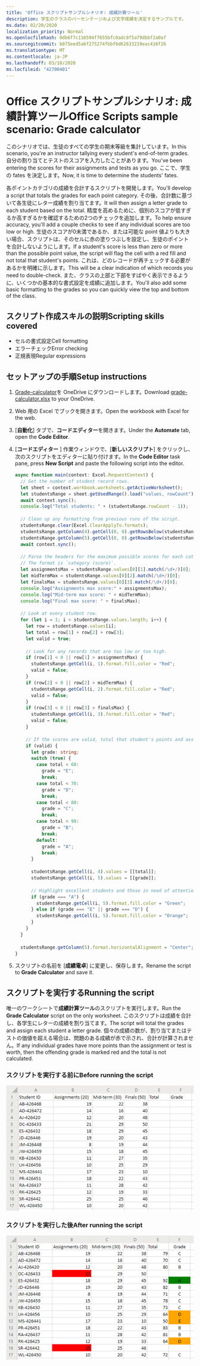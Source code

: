 ```yaml
---
title: 'Office スクリプトサンプルシナリオ: 成績計算ツール'
description: 学生のクラスのパーセンテージおよび文字成績を決定するサンプルです。
ms.date: 02/20/2020
localization_priority: Normal
ms.openlocfilehash: 0db6f7c116594f7655bfc0adc8f5a79dbbf2a0af
ms.sourcegitcommit: b075eed5a6f275274fbbf6d62633219eac416f26
ms.translationtype: MT
ms.contentlocale: ja-JP
ms.lasthandoff: 03/10/2020
ms.locfileid: "42700401"
---
```

# <a name="office-scripts-sample-scenario-grade-calculator"></a><span data-ttu-id="8b634-103">Office スクリプトサンプルシナリオ: 成績計算ツール</span><span class="sxs-lookup"><span data-stu-id="8b634-103">Office Scripts sample scenario: Grade calculator</span></span>

<span data-ttu-id="8b634-104">このシナリオでは、生徒のすべての学生の期末等級を集計しています。</span><span class="sxs-lookup"><span data-stu-id="8b634-104">In this scenario, you're an instructor tallying every student's end-of-term grades.</span></span> <span data-ttu-id="8b634-105">自分の割り当てとテストのスコアを入力したことがあります。</span><span class="sxs-lookup"><span data-stu-id="8b634-105">You've been entering the scores for their assignments and tests as you go.</span></span> <span data-ttu-id="8b634-106">ここで、学生の fates を決定します。</span><span class="sxs-lookup"><span data-stu-id="8b634-106">Now, it is time to determine the students' fates.</span></span>

<span data-ttu-id="8b634-107">各ポイントカテゴリの成績を合計するスクリプトを開発します。</span><span class="sxs-lookup"><span data-stu-id="8b634-107">You'll develop a script that totals the grades for each point category.</span></span> <span data-ttu-id="8b634-108">その後、合計数に基づいて各生徒にレター成績を割り当てます。</span><span class="sxs-lookup"><span data-stu-id="8b634-108">It will then assign a letter grade to each student based on the total.</span></span> <span data-ttu-id="8b634-109">精度を高めるために、個別のスコアが低すぎるか高すぎるかを確認するための2つのチェックを追加します。</span><span class="sxs-lookup"><span data-stu-id="8b634-109">To help ensure accuracy, you'll add a couple checks to see if any individual scores are too low or high.</span></span> <span data-ttu-id="8b634-110">生徒のスコアが0未満であるか、または可能な point 値よりも大きい場合、スクリプトは、そのセルに赤の塗りつぶしを設定し、生徒のポイントを合計しないようにします。</span><span class="sxs-lookup"><span data-stu-id="8b634-110">If a student's score is less than zero or more than the possible point value, the script will flag the cell with a red fill and not total that student's points.</span></span> <span data-ttu-id="8b634-111">これは、どのレコードが再チェックする必要があるかを明確に示します。</span><span class="sxs-lookup"><span data-stu-id="8b634-111">This will be a clear indication of which records you need to double-check.</span></span> <span data-ttu-id="8b634-112">また、クラスの上部と下部をすばやく表示できるように、いくつかの基本的な書式設定を成績に追加します。</span><span class="sxs-lookup"><span data-stu-id="8b634-112">You'll also add some basic formatting to the grades so you can quickly view the top and bottom of the class.</span></span>

## <a name="scripting-skills-covered"></a><span data-ttu-id="8b634-113">スクリプト作成スキルの説明</span><span class="sxs-lookup"><span data-stu-id="8b634-113">Scripting skills covered</span></span>

- <span data-ttu-id="8b634-114">セルの書式設定</span><span class="sxs-lookup"><span data-stu-id="8b634-114">Cell formatting</span></span>
- <span data-ttu-id="8b634-115">エラーチェック</span><span class="sxs-lookup"><span data-stu-id="8b634-115">Error checking</span></span>
- <span data-ttu-id="8b634-116">正規表現</span><span class="sxs-lookup"><span data-stu-id="8b634-116">Regular expressions</span></span>

## <a name="setup-instructions"></a><span data-ttu-id="8b634-117">セットアップの手順</span><span class="sxs-lookup"><span data-stu-id="8b634-117">Setup instructions</span></span>

1. <span data-ttu-id="8b634-118"><a href="grade-calculator.xlsx">Grade-calculator</a>を OneDrive にダウンロードします。</span><span class="sxs-lookup"><span data-stu-id="8b634-118">Download <a href="grade-calculator.xlsx">grade-calculator.xlsx</a> to your OneDrive.</span></span>

2. <span data-ttu-id="8b634-119">Web 用の Excel でブックを開きます。</span><span class="sxs-lookup"><span data-stu-id="8b634-119">Open the workbook with Excel for the web.</span></span>

3. <span data-ttu-id="8b634-120">[**自動化**] タブで、**コードエディター**を開きます。</span><span class="sxs-lookup"><span data-stu-id="8b634-120">Under the **Automate** tab, open the **Code Editor**.</span></span>

4. <span data-ttu-id="8b634-121">[**コードエディター** ] 作業ウィンドウで、[**新しいスクリプト**] をクリックし、次のスクリプトをエディターに貼り付けます。</span><span class="sxs-lookup"><span data-stu-id="8b634-121">In the **Code Editor** task pane, press **New Script** and paste the following script into the editor.</span></span>

    ```TypeScript
    async function main(context: Excel.RequestContext) {
      // Get the number of student record rows.
      let sheet = context.workbook.worksheets.getActiveWorksheet();
      let studentsRange = sheet.getUsedRange().load("values, rowCount");
      await context.sync();
      console.log("Total students: " + (studentsRange.rowCount - 1));

      // Clean up any formatting from previous runs of the script.
      studentsRange.clear(Excel.ClearApplyTo.formats);
      studentsRange.getColumn(4).getCell(0, 0).getRowsBelow(studentsRange.rowCount - 1).clear(Excel.ClearApplyTo.all);
      studentsRange.getColumn(5).getCell(0, 0).getRowsBelow(studentsRange.rowCount - 1).clear(Excel.ClearApplyTo.all);
      await context.sync();

      // Parse the headers for the maximum possible scores for each category.
      // The format is `category (score)`.
      let assignmentsMax = studentsRange.values[0][1].match(/\d+/)[0];
      let midTermMax = studentsRange.values[0][2].match(/\d+/)[0];
      let finalsMax = studentsRange.values[0][3].match(/\d+/)[0];
      console.log("Assignments max score:" + assignmentsMax);
      console.log("Mid-term max score: " + midTermMax);
      console.log("Final max score: " + finalsMax);

      // Look at every student row.
      for (let i = 1; i < studentsRange.values.length; i++) {
        let row = studentsRange.values[i];
        let total = row[1] + row[2] + row[3];
        let valid = true;

        // Look for any records that are too low or too high.
        if (row[1] < 0 || row[1] > assignmentsMax) {
          studentsRange.getCell(i, 1).format.fill.color = "Red";
          valid = false;
        }
        if (row[2] < 0 || row[2] > midTermMax) {
          studentsRange.getCell(i, 2).format.fill.color = "Red";
          valid = false;
        }
        if (row[3] < 0 || row[3] > finalsMax) {
          studentsRange.getCell(i, 3).format.fill.color = "Red";
          valid = false;
        }

        // If the scores are valid, total that student's points and assign them a letter grade.
        if (valid) {
          let grade: string;
          switch (true) {
            case total < 60:
              grade = "E";
              break;
            case total < 70:
              grade = "D";
              break;
            case total < 80:
              grade = "C";
              break;
            case total < 90:
              grade = "B";
              break;
            default:
              grade = "A";
              break;
          }

          studentsRange.getCell(i, 4).values = [[total]];
          studentsRange.getCell(i, 5).values = [[grade]];

          // Highlight excellent students and those in need of attention.
          if (grade === "A") {
            studentsRange.getCell(i, 5).format.fill.color = "Green";
          } else if (grade === "E" || grade === "D") {
            studentsRange.getCell(i, 5).format.fill.color = "Orange";
          }
        }
      }

      studentsRange.getColumn(5).format.horizontalAlignment = "Center";
    }
    ```

5. <span data-ttu-id="8b634-122">スクリプトの名前を [**成績電卓**] に変更し、保存します。</span><span class="sxs-lookup"><span data-stu-id="8b634-122">Rename the script to **Grade Calculator** and save it.</span></span>

## <a name="running-the-script"></a><span data-ttu-id="8b634-123">スクリプトを実行する</span><span class="sxs-lookup"><span data-stu-id="8b634-123">Running the script</span></span>

<span data-ttu-id="8b634-124">唯一のワークシートで**成績計算ツール**のスクリプトを実行します。</span><span class="sxs-lookup"><span data-stu-id="8b634-124">Run the **Grade Calculator** script on the only worksheet.</span></span> <span data-ttu-id="8b634-125">このスクリプトは成績を合計し、各学生にレターの成績を割り当てます。</span><span class="sxs-lookup"><span data-stu-id="8b634-125">The script will total the grades and assign each student a letter grade.</span></span> <span data-ttu-id="8b634-126">個々の成績の数が、割り当てまたはテストの価値を超える場合は、問題のある成績が赤で示され、合計が計算されません。</span><span class="sxs-lookup"><span data-stu-id="8b634-126">If any individual grades have more points than the assignment or test is worth, then the offending grade is marked red and the total is not calculated.</span></span>

### <a name="before-running-the-script"></a><span data-ttu-id="8b634-127">スクリプトを実行する前に</span><span class="sxs-lookup"><span data-stu-id="8b634-127">Before running the script</span></span>

![生徒のスコアの行を示すワークシート。](../../images/scenario-grade-calculator-before.png)

### <a name="after-running-the-script"></a><span data-ttu-id="8b634-129">スクリプトを実行した後</span><span class="sxs-lookup"><span data-stu-id="8b634-129">After running the script</span></span>

![有効な生徒の行の赤の合計で、無効なセルの生徒スコアデータを示すワークシート。](../../images/scenario-grade-calculator-after.png)
